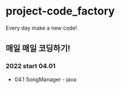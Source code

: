 # project-code_factory
Every day make a new code!
## 매일 매일 코딩하기!
### 2022 start 04.01
- 04.1 SongManager - java
